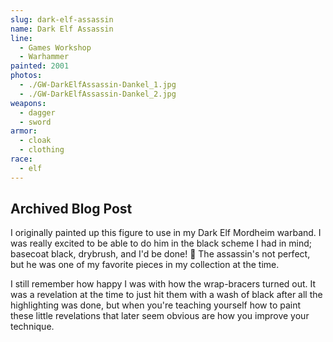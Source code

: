 ```yaml
---
slug: dark-elf-assassin
name: Dark Elf Assassin
line:
  - Games Workshop
  - Warhammer
painted: 2001
photos:
  - ./GW-DarkElfAssassin-Dankel_1.jpg
  - ./GW-DarkElfAssassin-Dankel_2.jpg
weapons:
  - dagger
  - sword
armor:
  - cloak
  - clothing
race:
  - elf
---
```


## Archived Blog Post

I originally painted up this figure to use in my Dark Elf Mordheim warband. I was really excited to be able to do him in the black scheme I had in mind; basecoat black, drybrush, and I'd be done! 🙂 The assassin's not perfect, but he was one of my favorite pieces in my collection at the time.

I still remember how happy I was with how the wrap-bracers turned out. It was a revelation at the time to just hit them with a wash of black after all the highlighting was done, but when you're teaching yourself how to paint these little revelations that later seem obvious are how you improve your technique.
